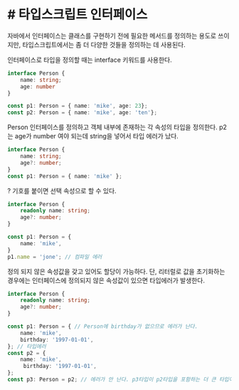 # # 타입스크립트 인터페이스

자바에서 인터페이스는 클래스를 구현하기 전에 필요한 메서드를 정의하는 용도로 쓰이지만, 타입스크립트에서는 좀 더 다양한 것들을 정의하는 데 사용된다.

인터페이스로 타입을 정의할 때는 interface 키워드를 사용한다.

```ts
interface Person {
    name: string;
    age: number
}

const p1: Person = { name: 'mike', age: 23};
const p2: Person = { name: 'mike', age: 'ten'};
```
Person 인터페이스를 정의하고 객체 내부에 존재하는 각 속성의 타입을 정의한다. p2는 age가 number 여야 되는데 string을 넣어서 타입 에러가 났다.

```ts
interface Person {
    name: string;
    age?: number;
}
const p1: Person = { name: 'mike' };
```
? 기호를 붙이면 선택 속성으로 할 수 있다.

```ts
interface Person {
    readonly name: string;
    age?: number;
}

const p1: Person = {
    name: 'mike',
}
p1.name = 'jone'; // 컴파일 에러
```

정의 되지 않은 속성값을 갖고 있어도 할당이 가능하다. 단, 리터럴로 값을 초기화하는 경우에는 인터페이스에 정의되지 않은 속성값이 있으면 타입에러가 발생한다.

```ts
interface Person {
    readonly name: string;
    age?: number;
}

const p1: Person = { // Person에 birthday가 없으므로 에러가 난다.
    name: 'mike',
    birthday: '1997-01-01', 
}; // 타입에러
const p2 = {
    name: 'mike',
     birthday: '1997-01-01', 
};
const p3: Person = p2; // 에러가 안 난다. p3타입이 p2타입을 포함하는 더 큰 타입이기 때문이다.
```